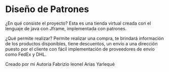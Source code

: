 # Diseño de Patrones

¿En qué consiste el proyecto?
Esta es una tienda virtual creada con el lenguaje de java con Jframe, implementada con patrones.

¿Qué permite realizar?
  Permite realizar una compra, te brindará información de los productos disponibles, tiene descuentos, un envío a una dirección 
  puesto por el cliente con fácil implementación de proveedores de envío como FedEx y DHL.

Creado por mi Autoria Fabrizio leonel Arias Yarlequé
